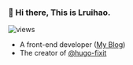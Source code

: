 ### 👋 Hi there, This is Lruihao. 

![views](https://komarev.com/ghpvc/?username=Lruihao&color=ff69b4)

- A front-end developer ([My Blog][blog])
- The creator of [@hugo-fixit][hugo-fixit] 

[blog]: https://github.com/Lruihao/hugo-blog
[hugo-fixit]: https://github.com/hugo-fixit
